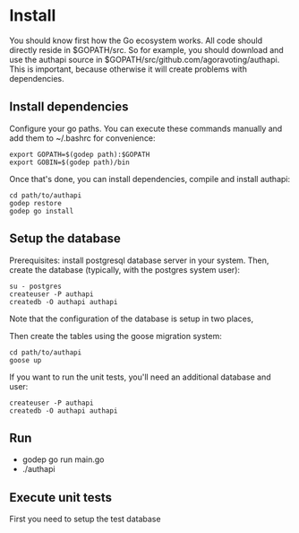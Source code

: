 # Install

You should know first how the Go ecosystem works. All code should directly
reside in $GOPATH/src. So for example, you should download and use the authapi
source in $GOPATH/src/github.com/agoravoting/authapi. This is important, 
because otherwise it will create problems with dependencies.

## Install dependencies

Configure your go paths. You can execute these commands manually and add them
to ~/.bashrc for convenience:

    export GOPATH=$(godep path):$GOPATH
    export GOBIN=$(godep path)/bin

Once that's done, you can install dependencies, compile and install authapi:

    cd path/to/authapi
    godep restore
    godep go install

## Setup the database

Prerequisites: install postgresql database server in your system. Then, create
the database (typically, with the postgres system user):

    su - postgres
    createuser -P authapi
    createdb -O authapi authapi

Note that the configuration of the database is setup in two places, 

Then create the tables using the goose migration system:

    cd path/to/authapi
    goose up

If you want to run the unit tests, you'll need an additional database and user:

    createuser -P authapi
    createdb -O authapi authapi    

## Run

* godep go run main.go
* ./authapi

## Execute unit tests

First you need to setup the test database